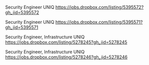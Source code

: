 Security Engineer UNIQ https://jobs.dropbox.com/listing/5395572?gh_jid=5395572

Security Engineer UNIQ https://jobs.dropbox.com/listing/5395571?gh_jid=5395571

Security Engineer, Infrastructure UNIQ https://jobs.dropbox.com/listing/5278245?gh_jid=5278245

Security Engineer, Infrastructure UNIQ https://jobs.dropbox.com/listing/5278246?gh_jid=5278246

